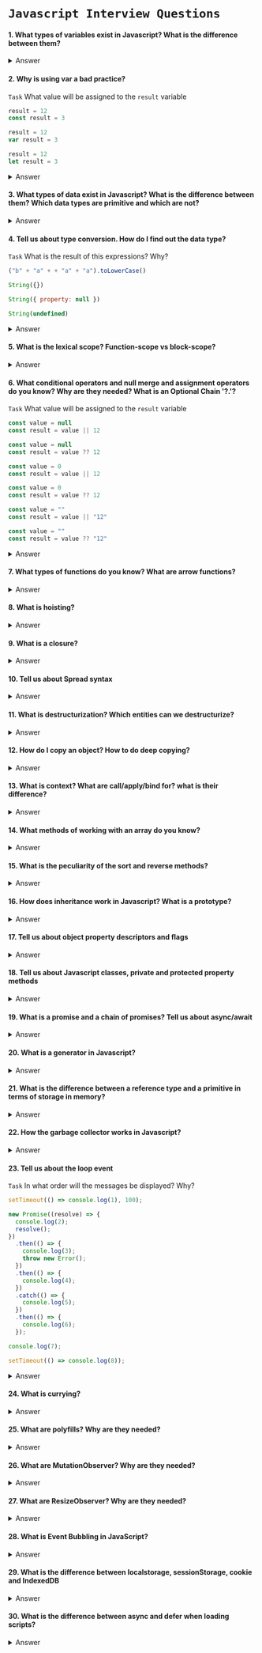 # `Javascript Interview Questions`

#### 1. What types of variables exist in Javascript? What is the difference between them?

<details>
  <summary>Answer</summary>
  <ul>
    <li><b>let</b> - sets a variable whose value can be changed.</li>
    <li><b>const</b> - sets a variable with a constant value (a primitive value or a reference to an object cannot be changed).</li>
    <li><b>var</b> - sets a value similar to let, but the variable ignores scope and has a global scope. Using var is not recommended and is a bad practice. </li>
  </ul>
</details>

#### 2. Why is using var a bad practice?

`Task` What value will be assigned to the `result` variable

```js
result = 12
const result = 3
```

```js
result = 12
var result = 3
```

```js
result = 12
let result = 3
```

<details>
  <summary>Answer</summary>
  Var has a global scope, ignoring the block one, and is subject to hoisting, which leads to a difficult controlled logic
  
  <b>Task:</b> ReferenceError + TypeError - 12 - ReferenceError
</details>

#### 3. What types of data exist in Javascript? What is the difference between them? Which data types are primitive and which are not?

<details>
  <summary>Answer</summary>

  <h6>Primitive types</h6>
  <ul>
    <li><b>number</b> - numeric data type. Has special values Infinity, -Infinity and Nan (computational error)</li>
    <li><b>string</b> - data type for storing a set of characters (or character)</li>
    <li><b>boolean</b> - logical data type. Can be true/false </li>
    <li><b>symbol</b> - </li>
    <li><b>bigInt</b> - numeric data type for working with large numbers ( > 2<sup>53</sup>-1 and < -(2<sup>53</sup>-1))</li>
  </ul>

  <h6>Non-primitive types</h6>
  <ul>
    <li><b>object</b> - Reference data type. In Javascript, functions are also objects, but sometimes they are put into a separate data type.</li>
  </ul>


  <h6>Special values</h6>
  <ul>
    <li><b>null</b> - a special value that represents "nothing", "empty" or "value unknown" </li>
    <li><b>undefined</b> - a special value that represents "no value has been assigned"</li>
  </ul>

  <a href="https://developer.mozilla.org/en-US/docs/Web/JavaScript/Data_structures">https://developer.mozilla.org/en-US/docs/Web/JavaScript/Data_structures</a>
</details>

#### 4. Tell us about type conversion. How do I find out the data type?

`Task` What is the result of this expressions? Why?

```js
("b" + "a" + + "a" + "a").toLowerCase()
```

```js 
String({})
```

```js 
String({ property: null })
```

```js 
String(undefined)
```

<details>
  <summary>Answer</summary>
    Task: "banana" - [object Object] - [object Object] - "undefined"
</details>

#### 5. What is the lexical scope? Function-scope vs block-scope?

<details>
  <summary>Answer</summary>
</details>

#### 6. What conditional operators and null merge and assignment operators do you know? Why are they needed? What is an Optional Chain '?.'?

`Task` What value will be assigned to the `result` variable

```js
const value = null
const result = value || 12
```

```js
const value = null
const result = value ?? 12
```

```js
const value = 0
const result = value || 12
```

```js
const value = 0
const result = value ?? 12
```

```js
const value = ""
const result = value || "12"
```

```js
const value = ""
const result = value ?? "12"
```

<details>
  <summary>Answer</summary>
  Task: 12 - 12 | 12 - 0 | "12" - ""
</details>

#### 7. What types of functions do you know? What are arrow functions?

<details>
  <summary>Answer</summary>
</details>

#### 8. What is hoisting?

<details>
  <summary>Answer</summary>
</details>

#### 9. What is a closure?

<details>
  <summary>Answer</summary>
</details>

#### 10. Tell us about Spread syntax

<details>
  <summary>Answer</summary>
</details>

#### 11. What is destructurization? Which entities can we destructurize?

<details>
  <summary>Answer</summary>
</details>

#### 12. How do I copy an object? How to do deep copying?

<details>
  <summary>Answer</summary>
</details>

#### 13. What is context? What are call/apply/bind for? what is their difference?

<details>
  <summary>Answer</summary>
</details>

#### 14. What methods of working with an array do you know?

<details>
  <summary>Answer</summary>
</details>

#### 15. What is the peculiarity of the sort and reverse methods?

<details>
  <summary>Answer</summary>
</details>

#### 16. How does inheritance work in Javascript? What is a prototype?

<details>
  <summary>Answer</summary>
</details>

#### 17. Tell us about object property descriptors and flags

<details>
  <summary>Answer</summary>
</details>

#### 18. Tell us about Javascript classes, private and protected property methods

<details>
  <summary>Answer</summary>
</details>

#### 19. What is a promise and a chain of promises? Tell us about async/await

<details>
  <summary>Answer</summary>
</details>

#### 20. What is a generator in Javascript?

<details>
  <summary>Answer</summary>
</details>

#### 21. What is the difference between a reference type and a primitive in terms of storage in memory?

<details>
  <summary>Answer</summary>
  Primitive values and references to objects are stored on the stack, and the object itself is stored on the heap

  <img src="https://habrastorage.org/getpro/habr/post_images/f4f/806/f07/f4f806f0711516ff9175f1245948af72.png" />
</details>

#### 22. How the garbage collector works in Javascript?

<details>
  <summary>Answer</summary>
Memory management in JavaScript is performed automatically. In order for the garbage collector to delete an object and free up memory, the object must become unreachable (there are no references to it)

  <a href="https://developer.mozilla.org/en-US/docs/Web/JavaScript/Memory_management">https://developer.mozilla.org/en-US/docs/Web/JavaScript/Memory_management</a>
</details>

#### 23. Tell us about the loop event

`Task` In what order will the messages be displayed? Why?

```js
setTimeout(() => console.log(1), 100);

new Promise((resolve) => {
  console.log(2);
  resolve();
})
  .then(() => {
    console.log(3);
    throw new Error();
  })
  .then(() => {
    console.log(4);
  })
  .catch(() => {
    console.log(5);
  })
  .then(() => {
    console.log(6);
  });

console.log(7);

setTimeout(() => console.log(8));
```

<details>
  <summary>Answer</summary>
  Task: 2 - 7 - 3 - 5 - 6 - 8 - 1
</details>

#### 24. What is currying?

<details>
  <summary>Answer</summary>
</details>

#### 25. What are polyfills? Why are they needed?

<details>
  <summary>Answer</summary>
</details>

#### 26. What are MutationObserver? Why are they needed?

<details>
  <summary>Answer</summary>
</details>

#### 27. What are ResizeObserver? Why are they needed?

<details>
  <summary>Answer</summary>
</details>

#### 28. What is Event Bubbling in JavaScript?

<details>
  <summary>Answer</summary>
</details>

#### 29. What is the difference between localstorage, sessionStorage, cookie and IndexedDB

<details>
  <summary>Answer</summary>
</details>

#### 30. What is the difference between async and defer when loading scripts?

<details>
  <summary>Answer</summary>
</details>

